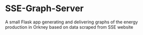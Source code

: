 # SSE-Graph-Server
A small Flask app generating and delivering graphs of the energy production in Orkney based on data scraped from SSE website
